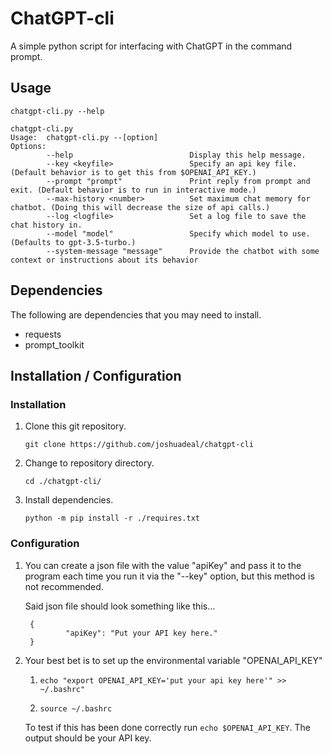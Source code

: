 # ChatGPT-cli
A simple python script for interfacing with ChatGPT in the command prompt.

## Usage
`chatgpt-cli.py --help`

    chatgpt-cli.py
    Usage:  chatgpt-cli.py --[option]
    Options:
            --help                          Display this help message.
            --key <keyfile>                 Specify an api key file. (Default behavior is to get this from $OPENAI_API_KEY.)
            --prompt "prompt"               Print reply from prompt and exit. (Default behavior is to run in interactive mode.)
            --max-history <number>          Set maximum chat memory for chatbot. (Doing this will decrease the size of api calls.)
            --log <logfile>                 Set a log file to save the chat history in.
            --model "model"                 Specify which model to use. (Defaults to gpt-3.5-turbo.)
            --system-message "message"      Provide the chatbot with some context or instructions about its behavior


## Dependencies
The following are dependencies that you may need to install.
- requests
- prompt_toolkit

## Installation / Configuration
### Installation
1. Clone this git repository.

	`git clone https://github.com/joshuadeal/chatgpt-cli`

1. Change to repository directory.

	`cd ./chatgpt-cli/`

1. Install dependencies.

	`python -m pip install -r ./requires.txt`

### Configuration
1. You can create a json file with the value "apiKey" and pass it to the program each time you run it via the "--key" option, but this method is not recommended.

	Said json file should look something like this...
        
        {
                "apiKey": "Put your API key here."
        }
 
1. Your best bet is to set up the environmental variable "OPENAI_API_KEY"

   1. `echo "export OPENAI_API_KEY='put your api key here'" >> ~/.bashrc"`

   1. `source ~/.bashrc`

	To test if this has been done correctly run ```echo $OPENAI_API_KEY```. The output should be your API key.
